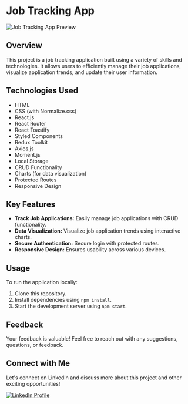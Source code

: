 # Job Tracking App

![Job Tracking App Preview](link-to-preview-image)

## Overview

This project is a job tracking application built using a variety of skills and technologies. It allows users to efficiently manage their job applications, visualize application trends, and update their user information.

## Technologies Used

- HTML
- CSS (with Normalize.css)
- React.js
- React Router
- React Toastify
- Styled Components
- Redux Toolkit
- Axios.js
- Moment.js
- Local Storage
- CRUD Functionality
- Charts (for data visualization)
- Protected Routes
- Responsive Design

## Key Features

- **Track Job Applications:** Easily manage job applications with CRUD functionality.
- **Data Visualization:** Visualize job application trends using interactive charts.
- **Secure Authentication:** Secure login with protected routes.
- **Responsive Design:** Ensures usability across various devices.

## Usage

To run the application locally:

1. Clone this repository.
2. Install dependencies using `npm install`.
3. Start the development server using `npm start`.

## Feedback

Your feedback is valuable! Feel free to reach out with any suggestions, questions, or feedback.

## Connect with Me

Let's connect on LinkedIn and discuss more about this project and other exciting opportunities!

[![LinkedIn Profile](https://img.shields.io/badge/LinkedIn-Profile-blue)](https://www.linkedin.com/in/muhammad-gamal-310b161a7/)
